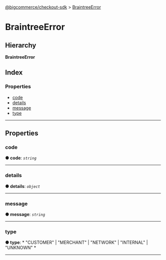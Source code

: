 [@bigcommerce/checkout-sdk](../README.md) > [BraintreeError](../interfaces/braintreeerror.md)

# BraintreeError

## Hierarchy

**BraintreeError**

## Index

### Properties

* [code](braintreeerror.md#code)
* [details](braintreeerror.md#details)
* [message](braintreeerror.md#message)
* [type](braintreeerror.md#type)

---

## Properties

<a id="code"></a>

###  code

**● code**: *`string`*

___
<a id="details"></a>

###  details

**● details**: *`object`*

___
<a id="message"></a>

###  message

**● message**: *`string`*

___
<a id="type"></a>

###  type

**● type**: * "CUSTOMER" &#124; "MERCHANT" &#124; "NETWORK" &#124; "INTERNAL" &#124; "UNKNOWN"
*

___

